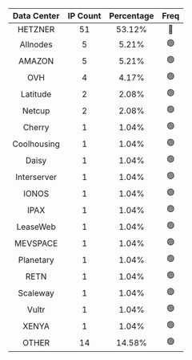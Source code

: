 | Data Center | IP Count | Percentage | Freq |
|:------------:|:--------:|:-----------:|:-----:|
| HETZNER | 51 | 53.12% | 🔴 |
| Allnodes | 5 | 5.21% | 🟢 |
| AMAZON | 5 | 5.21% | 🟢 |
| OVH | 4 | 4.17% | 🟢 |
| Latitude | 2 | 2.08% | 🟢 |
| Netcup | 2 | 2.08% | 🟢 |
| Cherry | 1 | 1.04% | 🟢 |
| Coolhousing | 1 | 1.04% | 🟢 |
| Daisy | 1 | 1.04% | 🟢 |
| Interserver | 1 | 1.04% | 🟢 |
| IONOS | 1 | 1.04% | 🟢 |
| IPAX | 1 | 1.04% | 🟢 |
| LeaseWeb | 1 | 1.04% | 🟢 |
| MEVSPACE | 1 | 1.04% | 🟢 |
| Planetary | 1 | 1.04% | 🟢 |
| RETN | 1 | 1.04% | 🟢 |
| Scaleway | 1 | 1.04% | 🟢 |
| Vultr | 1 | 1.04% | 🟢 |
| XENYA | 1 | 1.04% | 🟢 |
| OTHER | 14 | 14.58% | 🟢 |